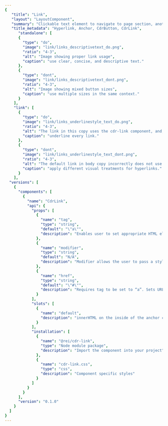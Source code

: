 ```yaml
---
{
   "title": "Link",
   "layout": "LayoutComponent",
   "summary": "Clickable text element to navigate to page section, another page or open an overlaid window such as modal dialog or popover.",
   "title_metadata": "Hyperlink, Anchor, CdrButton, CdrLink",
	  "standalone": [
      {
        "type": "do",
        "image": "link/links_descriptivetext_do.png",
        "ratio": "4-3",
        "alt": "Image showing proper link usage",
        "caption": "use clear, concise, and descriptive text."
      },
      {
        "type": "dont",
        "image": "link/links_descriptivetext_dont.png",
        "ratio": "4-3",
        "alt": "Image showing mixed button sizes",
        "caption": "use multiple sizes in the same context."
      }
    ],
    "link": [
      {
        "type": "do",
        "image": "link/links_underlinestyle_text_do.png",
        "ratio": "4-3",
        "alt": "The link in this copy uses the cdr-link component, and, so correctly uses an underline",
        "caption": "underline every link."
      },
      {
        "type": "dont",
        "image": "link/links_underlinestyle_text_dont.png",
        "ratio": "4-3",
        "alt": "The default link in body copy incorrectly does not use an underline",
        "caption": "apply different visual treatments for hyperlinks."
      }
    ],
  "versions": [
    {
      "components": [
        {
          "name": "CdrLink",
          "api": {
            "props": [
              {
                "name": "tag",
                "type": "string",
                "default": "\"a\"",
                "description": "Enables user to set appropriate HTML element tag. {a, button}"
              },
              {
                "name": "modifier",
                "type": "string",
                "default": "N/A",
                "description": "Modifier allows the user to pass a style variant to this component  Possible values: standalone"
              },
              {
                "name": "href",
                "type": "string",
                "default": "\"#\"",
                "description": "Requires tag to be set to “a”. Sets URL to cdr-link href property"
              }
            ],
            "slots": [
              {
                "name": "default",
                "description": "innerHTML on the inside of the anchor component"
              }
            ],
            "installation": [
              {
                "name": "@rei/cdr-link",
                "type": "Node module package",
                "description": "Import the component into your project"
              },
              { 
                "name": "cdr-link.css", 
                "type": "css", 
                "description": "Component specific styles" 
              }
            ]
          }
        }
      ],
      "version": "0.1.0"
    }
  ]
}
---
```


<cdr-doc-tabs>
<template slot="Overview">
<cdr-doc-table-of-contents-shell>

## Basic

Display within body copy for articles, hub cards, footer, or recommendations.

<cdr-doc-example-code-pair repository-href="https://github.com/rei/rei-cedar/tree/18.07.1/src/components/link" sandbox-href="https://codesandbox.io/s/jnv1rko1z9" >

```html
  <cdr-link
    href="https://www.rei.com/learn/expert-advice/ten-essentials.html">
      the Ten Essentials
  </cdr-link>
```

</cdr-doc-example-code-pair>

## Standalone

Display independently with a call to action. Examples are remove filters, find a store, or view related products.

<cdr-doc-example-code-pair repository-href="https://github.com/rei/rei-cedar/tree/18.07.1/src/components/link" sandbox-href="https://codesandbox.io/s/jnv1rko1z9">

```html
  <cdr-link href="https://www.rei.com" modifier="standalone">
    View all REI Co-op Backpacking Tents
  </cdr-link>
```

</cdr-doc-example-code-pair>

## Icon on left

Display icon on left of link message.

<cdr-doc-example-code-pair :codeMaxHeight= false repository-href="https://github.com/rei/rei-cedar/tree/18.07.1/src/components/link" sandbox-href="https://codesandbox.io/s/jnv1rko1z9">

```html
  <div>
    <cdr-icon-sprite />
    <cdr-link tag="button">
      <!-- Using the sprite -->
      <cdr-icon
          use="#shipping"
          modifier="inherit-color"
          class="cdr-inline-left--sm"
      />
      This item ships for FREE!
    </cdr-link>
  </div>
```

</cdr-doc-example-code-pair>

## Icon on right

Display icon on right of link message.

<cdr-doc-example-code-pair :codeMaxHeight= false repository-href="https://github.com/rei/rei-cedar/tree/18.07.1/src/components/link" sandbox-href="https://codesandbox.io/s/jnv1rko1z9">

```html
  <div>
    <cdr-icon-sprite />
      <cdr-link>
        Visit site
        <!-- Using the sprite -->
        <cdr-icon
            use="#external-link"
            modifier="inherit-color"
            class="cdr-inline-right--sm"/>
      </cdr-link>
  </div>
```

</cdr-doc-example-code-pair>
</cdr-doc-table-of-contents-shell>
</template>

<template slot="Design Guidelines">
<cdr-doc-table-of-contents-shell 
    :appended-nav-items="[
      {
        text: 'Related Components'
      },
      {
        text: 'buttons',
        href: '../button/'
      },
      {
        text: 'CTA Buttons'
      }
    ]">

  <cdr-doc-alert/>

## Use when

- Navigating to another page or a different portion of the same page

## Don’t use when

- Navigating a user from promotional or campaign content. Instead, use Call-to-action

## Foundations

- Link styles are adapted based on context, such as for links included in the Breadcrumb, Menus and Navigation

## Content

- If screen space for text is minimal:
  - Use link labels that are descriptive. Do not use “click here” or “start here”
  - Describe the link’s destination when clicked
  - Use descriptive hidden text to explain the link
  - For example, if the Learn more link is connected to a control for pick up in store, then the hidden or descriptive text would be “Learn more about pick up in store”

## Behavior

**Choosing a Button or Link**

- When making decisions about using this component styled as a link or a button, consider the following:

| **Links**                                                                                           | **Buttons**                                                                          |
| --------------------------------------------------------------------------------------------------- | ------------------------------------------------------------------------------------ |
| Answers the question, "Where can I go"                                                              | Answers the question, "What can I do"                                                |
| Search engine crawlers can follow anchors for links (`<a>`)                                         | Search engine crawlers **cannot** follow links that are submitted by input or button |
| Default keyboard behavior is triggered using the Enter key                                          | Default keyboard behavior is triggered using the Space or Enter key                  |
| **Cannot be disabled** like buttons but can be made inert with tabindex="-1" and aria-hidden="true" | Can be disabled with disabled attribute                                              |


- Apply the following use cases when deciding when to use links as anchors or buttons:

<do-dont :examples="$page.frontmatter.standalone" />

- Use underline text style for links in paragraphs.

<do-dont :examples="$page.frontmatter.link" />

## Accessibility

- To ensure that usage of this component complies with accessibility guidelines, do the following:
  - Don’t use the word “link” in your links. Screen readers tell users when they encounter a link
  - Don’t capitalize links. Some screen readers read capitalized text letter-by-letter. Instead, use sentence case
  - Keep link text concise.  Restrict link text length to a maximum of 100 characters
  - Restrict the number of text links on a page. Screen reader can read all the links on a page
  - When using images as links, the ALT attribute acts as the link text. Describe the image and tell the user what activating the link will do 
  - Ensure links can be accessed via the keyboard. Don’t manipulate the default tab index
  - Ensure assistive technology can find all links on a page by:
    - Using link labels that are descriptive. Do not use  “click here” or “start here”
    - Describing the link’s destination when clicked 
  - Use hidden text that can be read by screen readers, to the cdr-sr-only class tag for links add the following
    - For in-page anchor links, use a standard preceding phrase such as “In this page” or “This page contains the following content” 
    - For opening a window, always alert the user by adding text such as “(opens in new window)”
- This component has compliance with following WebAIM’s accessibility guidelines:
  - [WCAG SC 1.4.3: Contrast (Minimum)](https://www.w3.org/TR/WCAG20/#visual-audio-contrast-contrast): Cedar Design System text color uses a Level AA contrast ratio of 4.5:1 contrast between the text color and the background, only when using the text color pairings
- It is possible to define this component as a link or button using modifiers. Both types of modifiers can: 
  - Receive keyboard focus by default
  - Enable states: Focus, Hover, and Active

</cdr-doc-table-of-contents-shell>
</template>

<template slot="API">
<cdr-doc-table-of-contents-shell
    :appended-nav-items="[
      {
        text: 'Related Components'
      },
      {
        text: 'buttons',
        href: '../button/'
      },
      {
        text: 'CTA Buttons'
      }
    ]">

## Props

<cdr-doc-api type="prop" :api-data="$page.frontmatter.versions[0].components[0].api.props" />

## Slots

<cdr-doc-api type="slot" :api-data="$page.frontmatter.versions[0].components[0].api.slots" />

## Installation

Resources are available within the [cdr-link package](https://www.npmjs.com/package/@rei/cdr-link):

<cdr-doc-api type="installation" />

- Component: `@rei/cdr-link`
- Component styles: `cdr-link.css`

To incorporate the required assets for a component, use the following steps:

### #1. Install using NPM

Install the `cdr-link` package using **npm** in your terminal:

_Terminal_

```bash
npm i -S @rei/cdr-link
```

### #2. Import Dependencies

_main.js_

```javascript
// import your required css.
import "@rei/cdr-link/dist/cdr-link.css";

// If your link will display an icon ensure you also include the icon’s css file.
import "@rei/cdr-link/dist/cdr-icon.css";
```

### #3. Add component to a template

_local.vue_

```vue
<template>
...
    <cdr-link href="rei.com">Ten Essentials.</cdr-link>
...
</template>

<script>
import { CdrLink } from '@rei/cdr-link';
export default {
  ...
  components: {
     CdrLink  
  }
}
</script>
```

## Usage

By default, the component renders using an anchor element and requires an href attribute or tag to render a valid accessible link.

```vue
  <cdr-link href="http://rei.com">
    Visit REI
  </cdr-link>
```

Use the tag prop to render the link as a `<button>` element that presents a link appearance without an `href` attribute.

```vue
  <cdr-link tag="button">
    Show Details
  </cdr-link>
```

## Style Modifiers

To effect the visual presentation pass the following variants to the modifier attribute of the cdr-link component.

- **Standalone**: Include as an independent call to action to expand content, remove filters, or provide additional information.

## Accessibility

To ensure that usage of this component complies with accessibility guidelines, do the following:

- Always use a `<button>` element via the `tag` prop when there is no href attribute that can be applied to the link. Examples are:
  - Toggling a display to full screen
  - Opening a modal window
  - Triggering a popup menu
  - Playing media content
- Always use the default `<a>` element for a link when the link will navigate the user to the location specified by the href attribute
- Ensure links can be accessed via the keyboard. Don’t manipulate the default tab index
- Ensure assistive technology can find all links on a page by:
  - Using link labels that are descriptive. Do not use “click here” or “start here”
  - Describing the link’s destination when clicked
  - Always providing a href attribute. Empty href attributes are not considered true links

This component has compliance with following WebAIM’s accessibility guidelines:

- [WCAG SC 1.4.3: Contrast (Minimum)](https://www.w3.org/TR/WCAG20/#visual-audio-contrast-contrast): Cedar Design System text color uses a Level AA contrast ratio of 4.5:1 contrast between the text color and the background, only when using the text color pairings

</cdr-doc-table-of-contents-shell>
</template>

<template slot="History">

## 1.0.0

### What's new

**CdrLink** component:

- Displays as an inline or standalone variant
- Can render using an anchor or button element
- Includes a property to allow the cdr-icon fill color to inherit the link color value
- Support for a cdr-icon to display on left, on right, or, both. Git commit reference [9d404f4](https://github.com/rei/rei-cedar/commit/9d404f4)

</template>
</cdr-doc-tabs>
